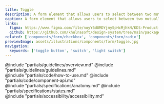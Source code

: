 ```yaml
---
title: Toggle
description: A form element that allows users to select between two mutually exclusive states.
caption: A form element that allows users to select between two mutually exclusive states.
links:
  figma: https://www.figma.com/file/noyY6dUMDYjmySpHcMjhkN/KDS-Product---Components?node-id=13181%3A36435&t=pDgL7LJUJXZUN7Xq-3
  github: https://github.com/khulnasoft/design-system/tree/main/packages/components/src/components/kds/form/toggle
related: ['components/form/checkbox', 'components/form/radio']
previewImage: assets/illustrations/components/form/toggle.jpg
navigation:
  keywords: ['toggle button', 'switch', 'light switch']
---
```


<section data-tab="Guidelines">
  @include "partials/guidelines/overview.md"
  @include "partials/guidelines/guidelines.md"
</section>

<section data-tab="Code">
  @include "partials/code/how-to-use.md"
  @include "partials/code/component-api.md"
</section>

<section data-tab="Specifications">
  @include "partials/specifications/anatomy.md"
  @include "partials/specifications/states.md"
</section>

<section data-tab="Accessibility">
  @include "partials/accessibility/accessibility.md"
</section>

